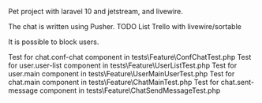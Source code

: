 Pet project with laravel 10 and jetstream, and livewire.

The chat is written using Pusher.
TODO List
Trello with livewire/sortable

It is possible to block users.

Test for chat.conf-chat component in tests\Feature\ConfChatTest.php
Test for user.user-list component in tests\Feature\UserListTest.php
Test for user.main component in tests\Feature\UserMainUserTest.php
Test for chat.main component in tests\Feature\ChatMainTest.php
Test for chat.sent-message component in tests\Feature\ChatSendMessageTest.php
